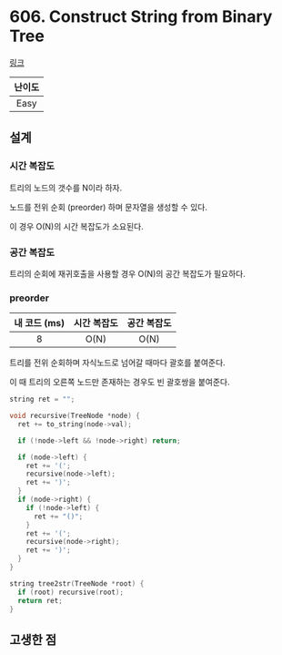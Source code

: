 # 606. Construct String from Binary Tree

[링크](https://leetcode.com/problems/construct-string-from-binary-tree/)

| 난이도 |
| :----: |
|  Easy  |

## 설계

### 시간 복잡도

트리의 노드의 갯수를 N이라 하자.

노드를 전위 순회 (preorder) 하며 문자열을 생성할 수 있다.

이 경우 O(N)의 시간 복잡도가 소요된다.

### 공간 복잡도

트리의 순회에 재귀호출을 사용할 경우 O(N)의 공간 복잡도가 필요하다.

### preorder

| 내 코드 (ms) | 시간 복잡도 | 공간 복잡도 |
| :----------: | :---------: | :---------: |
|      8       |    O(N)     |    O(N)     |

트리를 전위 순회하며 자식노드로 넘어갈 때마다 괄호를 붙여준다.

이 때 트리의 오른쪽 노드만 존재하는 경우도 빈 괄호쌍을 붙여준다.

```cpp
string ret = "";

void recursive(TreeNode *node) {
  ret += to_string(node->val);

  if (!node->left && !node->right) return;

  if (node->left) {
    ret += '(';
    recursive(node->left);
    ret += ')';
  }
  if (node->right) {
    if (!node->left) {
      ret += "()";
    }
    ret += '(';
    recursive(node->right);
    ret += ')';
  }
}

string tree2str(TreeNode *root) {
  if (root) recursive(root);
  return ret;
}
```

## 고생한 점
